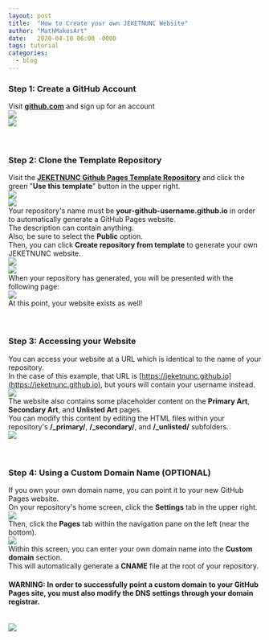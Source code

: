 ```yaml
---
layout: post
title:  "How to Create your own JEKETNUNC Website"
author: "MathMakesArt"
date:   2020-04-10 06:00 -0000
tags: tutorial
categories:
  - blog
---
```

### Step 1: Create a GitHub Account
Visit [**github.com**](https://github.com) and sign up for an account
<br />
<img src="/media/tutorial/jeketnunc/000a-github-homepage.png">
<br />
<img src="/media/tutorial/jeketnunc/000b-github-create-account.png">
<br />
<br />
<br />
### Step 2: Clone the Template Repository
Visit the [**JEKETNUNC Github Pages Template Repository**](https://github.com/jeketnunc/jeketnunc-github-pages-template) and click the green "**Use this template**" button in the upper right.
<br />
<img src="/media/tutorial/jeketnunc/001-jeketnunc-github-pages-template-use-this-template.png">
<br />
<img src="/media/tutorial/jeketnunc/002-create-repo-from-template-blank.png">
<br />
Your repository's name must be **your-github-username.github.io** in order to automatically generate a GitHub Pages website.
<br />
The description can contain anything.
<br />
Also, be sure to select the **Public** option.
<br />
Then, you can click **Create repository from template** to generate your own JEKETNUNC website.
<br />
<img src="/media/tutorial/jeketnunc/003-create-repo-from-template-filled-out.png">
<br />
<img src="/media/tutorial/jeketnunc/004-generating-your-repository.png">
<br />
When your repository has generated, you will be presented with the following page:
<br />
<img src="/media/tutorial/jeketnunc/005-newly-created-repository.png">
<br />
At this point, your website exists as well!
<br />
<br />
<br />
### Step 3: Accessing your Website
You can access your website at a URL which is identical to the name of your repository.
<br />
In the case of this example, that URL is [https://jeketnunc.github.io](https://jeketnunc.github.io), but yours will contain your username instead.
<br />
<img src="/media/tutorial/jeketnunc/006-default-jeketnunc-website.png">
<br />
The website also contains some placeholder content on the **Primary Art**, **Secondary Art**, and **Unlisted Art** pages.
<br />
You can modify this content by editing the HTML files within your repository's **/_primary/**, **/_secondary/**, and **/_unlisted/** subfolders.
<br />
<img src="/media/tutorial/jeketnunc/007-default-jeketnunc-website-primary.png">
<br />
<br />
<br />
### Step 4: Using a Custom Domain Name (OPTIONAL)
If you own your own domain name, you can point it to your new GitHub Pages website.
<br />
On your repository's home screen, click the **Settings** tab in the upper right.
<br />
<img src="/media/tutorial/jeketnunc/008-new-repository-from-template-edit-settings.png">
<br />
Then, click the **Pages** tab within the navigation pane on the left (near the bottom).
<br />
<img src="/media/tutorial/jeketnunc/009-settings-page-top.png">
<br />
Within this screen, you can enter your own domain name into the **Custom domain** section.
<br />
This will automatically generate a **CNAME** file at the root of your repository.
#### WARNING: In order to successfully point a custom domain to your GitHub Pages site, you must also modify the DNS settings through your domain registrar.
<br />
<img src="/media/tutorial/jeketnunc/010-settings-page-pages-tab.png">
<br />
